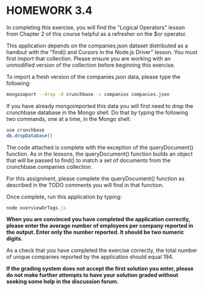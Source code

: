 # HOMEWORK 3.4

In completing this exercise, you will find the "Logical Operators" lesson from Chapter 2 of this course helpful as a refresher on the $or operator.

This application depends on the companies.json dataset distributed as a handout with the "find() and Cursors in the Node.js Driver" lesson. You must first import that collection. Please ensure you are working with an unmodified version of the collection before beginning this exercise.

To import a fresh version of the companies.json data, please type the following:

```bash
mongoimport --drop -d crunchbase -c companies companies.json
```

If you have already mongoimported this data you will first need to drop the crunchbase database in the Mongo shell. Do that by typing the following two commands, one at a time, in the Mongo shell:

```bash
use crunchbase
db.dropDatabase()
```

The code attached is complete with the exception of the queryDocument() function. As in the lessons, the queryDocument() function builds an object that will be passed to find() to match a set of documents from the crunchbase.companies collection.

For this assignment, please complete the queryDocument() function as described in the TODO comments you will find in that function.

Once complete, run this application by typing:

```js
node overviewOrTags.js
```

**When you are convinced you have completed the application correctly, please enter the average number of employees per company reported in the output. Enter only the number reported. It should be two numeric digits.**

As a check that you have completed the exercise correctly, the total number of unique companies reported by the application should equal 194.

**If the grading system does not accept the first solution you enter, please do not make further attempts to have your solution graded without seeking some help in the discussion forum.**